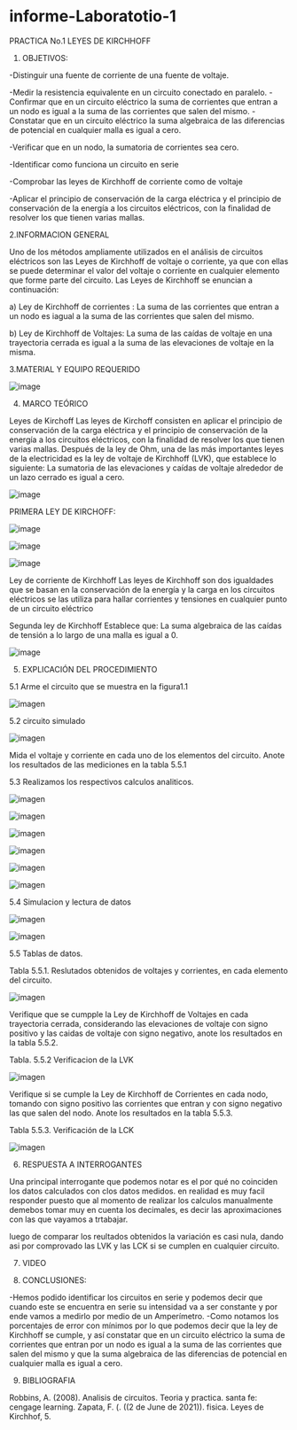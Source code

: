 # informe-Laboratotio-1
PRACTICA No.1 LEYES DE KIRCHHOFF
1. OBJETIVOS:


 -Distinguir una fuente de corriente de una fuente de voltaje.
 
 -Medir la resistencia equivalente en un circuito conectado en paralelo.
 -Confirmar que en un circuito eléctrico la suma de corrientes que entran a un nodo es igual a la suma de las corrientes que salen del mismo.
 -Constatar que en un circuito eléctrico la suma algebraica de las diferencias de potencial en cualquier malla es igual a cero.

-Verificar que en un nodo, la sumatoria de corrientes sea cero.

-Identificar como funciona un circuito en serie

-Comprobar las leyes de Kirchhoff de corriente como de voltaje

-Aplicar el principio de conservación de la carga eléctrica y el principio de conservación de la energía a los circuitos eléctricos, con la finalidad de resolver        los que tienen varias mallas.	


2.INFORMACION GENERAL

Uno de los métodos ampliamente utilizados en el análisis de circuitos eléctricos son las Leyes de Kirchhoff de voltaje o corriente, ya que con ellas se puede determinar el valor del voltaje o corriente en cualquier elemento que forme parte del circuito. Las Leyes de Kirchhoff se enuncian a continuación:

a) Ley de Kirchhoff de corrientes : La suma de las corrientes que entran a un nodo es iagual a la suma de las corrientes que salen del mismo.

b) Ley de Kirchhoff de Voltajes: La suma de las caídas de voltaje en una trayectoria cerrada es igual a la suma de las elevaciones de voltaje en la misma.


 3.MATERIAL Y EQUIPO REQUERIDO

![image](https://user-images.githubusercontent.com/85263529/121135866-8dd17d00-c7fa-11eb-9ed7-e830813bd5c5.png)

	    
	  
 4. MARCO TEÓRICO



Leyes de Kirchoff
Las leyes de Kirchoff consisten en aplicar el principio de conservación de la carga eléctrica y el principio de conservación de la energía a los circuitos eléctricos, con la finalidad de resolver los que tienen varias mallas.
Después de la ley de Ohm, una de las más importantes leyes de la electricidad
es la ley de voltaje de Kirchhoff (LVK), que establece lo siguiente:
La sumatoria de las elevaciones y caídas de voltaje alrededor de un lazo
cerrado es igual a cero.

![image](https://user-images.githubusercontent.com/85263529/121125809-c5d1c380-c7ec-11eb-80c0-17ee337c69f9.png)


PRIMERA LEY DE KIRCHOFF:

![image](https://user-images.githubusercontent.com/85263529/121125667-873c0900-c7ec-11eb-9dec-a1cfae0f5973.png)

![image](https://user-images.githubusercontent.com/85263529/121125746-b05c9980-c7ec-11eb-8002-01a78216d434.png)

![image](https://user-images.githubusercontent.com/85263529/121125779-be121f00-c7ec-11eb-9f4b-284b90f39515.png)

Ley de corriente de Kirchhoff
Las leyes de Kirchhoff son dos igualdades que se basan en la conservación de la energía y la carga en los circuitos eléctricos se las utiliza para hallar corrientes y tensiones en cualquier punto de un circuito eléctrico

Segunda ley de Kirchhoff
Establece que: La suma algebraica de las caídas de tensión a lo largo de una malla es igual a 0.

![image](https://user-images.githubusercontent.com/85263529/121131965-26b1c980-c7f6-11eb-984a-730915e9915f.png)

5. EXPLICACIÓN DEL PROCEDIMIENTO

  5.1 Arme el circuito que se muestra en la figura1.1
  
  ![imagen](https://user-images.githubusercontent.com/85263529/121137525-58c62a00-c7fc-11eb-9805-38fb0e8f1462.png)
  
  5.2 circuito simulado
  
  ![imagen](https://user-images.githubusercontent.com/85263529/121138649-85c70c80-c7fd-11eb-9e5e-849bf4a77baa.png)
  
  Mida el voltaje y corriente en cada uno de los elementos del circuito. Anote los resultados de las mediciones en la tabla 5.5.1
  
   5.3 Realizamos los respectivos calculos analiticos.
   
   ![imagen](https://user-images.githubusercontent.com/85263529/121143530-c2e1cd80-c802-11eb-9ff8-118fd07e698b.png)

   ![imagen](https://user-images.githubusercontent.com/85263529/121143559-cb3a0880-c802-11eb-906a-62626ec5690f.png)
   
   ![imagen](https://user-images.githubusercontent.com/85263529/121143631-de4cd880-c802-11eb-98ae-d749381ac316.png)
   
   ![imagen](https://user-images.githubusercontent.com/85263529/121156738-96cc4980-c80e-11eb-919c-aa57a3f076f6.png)

   ![imagen](https://user-images.githubusercontent.com/85263529/121156876-b2375480-c80e-11eb-88e8-4a7402fae40f.png)

   ![imagen](https://user-images.githubusercontent.com/85263529/121156919-bcf1e980-c80e-11eb-878c-36ddb6970c58.png)

   5.4 Simulacion y lectura de datos
   
   ![imagen](https://user-images.githubusercontent.com/85263529/121157358-1b1ecc80-c80f-11eb-84ef-f9cda2322891.png)
   
   ![imagen](https://user-images.githubusercontent.com/85263529/121158738-350cdf00-c810-11eb-880d-daec35e8576f.png)
   
   5.5 Tablas de datos.
   
   Tabla 5.5.1. Reslutados obtenidos de voltajes y corrientes, en cada elemento del circuito.
   
   ![imagen](https://user-images.githubusercontent.com/85263529/121215481-aca93100-c845-11eb-9cef-b02470be0a0b.png)

  Verifique que se cumpple la Ley de Kirchhoff de Voltajes en cada trayectoria cerrada, considerando las elevaciones de voltaje con signo positivo y las caidas de voltaje con signo negativo, anote los resultados en la tabla 5.5.2.
  
  Tabla. 5.5.2 Verificacion de la LVK
  
 ![imagen](https://user-images.githubusercontent.com/85263529/121159364-c0867000-c810-11eb-804b-795268eccfaa.png)
   
   Verifique si se cumple la Ley de Kirchhoff de Corrientes en cada nodo, tomando con signo positivo las corrientes que entran y con signo negativo las que salen del nodo. Anote los resultados en la tabla 5.5.3.
   
Tabla 5.5.3. Verificación de la LCK

 ![imagen](https://user-images.githubusercontent.com/85263529/121167315-70f77280-c817-11eb-8a81-1b51f603b443.png)


6. RESPUESTA A INTERROGANTES 

 Una principal interrogante que podemos notar es el por qué no coinciden los datos calculados con clos datos medidos. en realidad es muy facil responder puesto que al momento de realizar los calculos manualmente demebos tomar muy en cuenta los decimales, es decir las aproximaciones con las que vayamos a trtabajar. 
 
 luego de comparar los reultados obtenidos la variación es casi nula, dando asi por comprovado las LVK y las LCK si se cumplen en cualquier circuito.
 
7. VIDEO




8. CONCLUSIONES:


-Hemos podido identificar los circuitos en serie y podemos decir que cuando este se encuentra en serie su intensidad va a ser constante y por ende vamos a medirlo por medio de un Amperímetro.
-Como notamos los porcentajes de error con mínimos por lo que podemos decir que la ley de Kirchhoff se cumple, y así constatar que en un circuito eléctrico la suma de corrientes que entran por  un nodo es igual a la suma de las corrientes que salen del mismo y que la suma algebraica de las diferencias de potencial en cualquier malla es igual a cero.


9. BIBLIOGRAFIA

Robbins, A. (2008). Analisis de circuitos. Teoria y practica. santa fe: cengage learning.
Zapata, F. (. ((2 de June de 2021)). fisica. Leyes de Kirchhof, 5.


